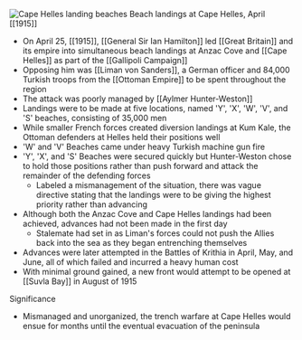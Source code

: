 
![Cape Helles landing beaches](https://upload.wikimedia.org/wikipedia/commons/7/78/Cape_Helles_landing_map.jpg)
Beach landings at Cape Helles, April [[1915]]

- On April 25, [[1915]], [[General Sir Ian Hamilton]] led [[Great Britain]] and its empire into simultaneous beach landings at Anzac Cove and [[Cape Helles]] as part of the [[Gallipoli Campaign]]
- Opposing him was [[Liman von Sanders]], a German officer and 84,000 Turkish troops from the [[Ottoman Empire]] to be spent throughout the region
- The attack was poorly managed by [[Aylmer Hunter-Weston]]
- Landings were to be made at five locations, named 'Y', 'X', 'W', 'V', and 'S' beaches, consisting of 35,000 men
- While smaller French forces created diversion landings at Kum Kale, the Ottoman defenders at Helles held their positions well
- 'W' and 'V' Beaches came under heavy Turkish machine gun fire
- 'Y', 'X', and 'S' Beaches were secured quickly but Hunter-Weston chose to hold those positions rather than push forward and attack the remainder of the defending forces
	- Labeled a mismanagement of the situation, there was vague directive stating that the landings were to be giving the highest priority rather than advancing
- Although both the Anzac Cove and Cape Helles landings had been achieved, advances had not been made in the first day
	- Stalemate had set in as Liman's forces could not push the Allies back into the sea as they began entrenching themselves
- Advances were later attempted in the Battles of Krithia in April, May, and June, all of which failed and incurred a heavy human cost
- With minimal ground gained, a new front would attempt to be opened at [[Suvla Bay]] in August of 1915

Significance
- Mismanaged and unorganized, the trench warfare at Cape Helles would ensue for months until the eventual evacuation of the peninsula